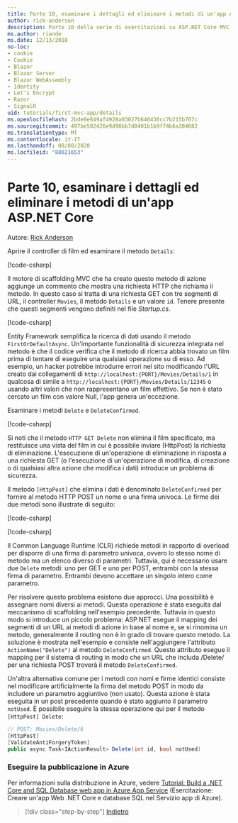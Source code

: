 ```yaml
---
title: Parte 10, esaminare i dettagli ed eliminare i metodi di un'app ASP.NET Core
author: rick-anderson
description: Parte 10 della serie di esercitazioni su ASP.NET Core MVC.
ms.author: riande
ms.date: 12/13/2018
no-loc:
- cookie
- Cookie
- Blazor
- Blazor Server
- Blazor WebAssembly
- Identity
- Let's Encrypt
- Razor
- SignalR
uid: tutorials/first-mvc-app/details
ms.openlocfilehash: 2bde0e649af4928a03027b646436cc7b215b707c
ms.sourcegitcommit: 497be502426e9d90bb7d0401b1b9f74b6a384682
ms.translationtype: MT
ms.contentlocale: it-IT
ms.lasthandoff: 08/08/2020
ms.locfileid: "88021653"
---
```

# <a name="part-10-examine-the-details-and-delete-methods-of-an-aspnet-core-app"></a>Parte 10, esaminare i dettagli ed eliminare i metodi di un'app ASP.NET Core

Autore: [Rick Anderson](https://twitter.com/RickAndMSFT)

Aprire il controller di film ed esaminare il metodo `Details`:

[!code-csharp[](start-mvc/sample/MvcMovie22/Controllers/MoviesController.cs?name=snippet_details)]

Il motore di scaffolding MVC che ha creato questo metodo di azione aggiunge un commento che mostra una richiesta HTTP che richiama il metodo. In questo caso si tratta di una richiesta GET con tre segmenti di URL, il controller `Movies`, il metodo `Details` e un valore `id`. Tenere presente che questi segmenti vengono definiti nel file *Startup.cs*.

[!code-csharp[](start-mvc/sample/MvcMovie3/Startup.cs?highlight=5&name=snippet_1)]

Entity Framework semplifica la ricerca di dati usando il metodo `FirstOrDefaultAsync`. Un'importante funzionalità di sicurezza integrata nel metodo è che il codice verifica che il metodo di ricerca abbia trovato un film prima di tentare di eseguire una qualsiasi operazione su di esso. Ad esempio, un hacker potrebbe introdurre errori nel sito modificando l'URL creato dai collegamenti di `http://localhost:{PORT}/Movies/Details/1` in qualcosa di simile a `http://localhost:{PORT}/Movies/Details/12345` o usando altri valori che non rappresentano un film effettivo. Se non è stato cercato un film con valore Null, l'app genera un'eccezione.

Esaminare i metodi `Delete` e `DeleteConfirmed`.

[!code-csharp[](start-mvc/sample/MvcMovie22/Controllers/MoviesController.cs?name=snippet_delete)]

Si noti che il metodo `HTTP GET Delete` non elimina il film specificato, ma restituisce una vista del film in cui è possibile inviare (HttpPost) la richiesta di eliminazione. L'esecuzione di un'operazione di eliminazione in risposta a una richiesta GET (o l'esecuzione di un'operazione di modifica, di creazione o di qualsiasi altra azione che modifica i dati) introduce un problema di sicurezza.

Il metodo `[HttpPost]` che elimina i dati è denominato `DeleteConfirmed` per fornire al metodo HTTP POST un nome o una firma univoca. Le firme dei due metodi sono illustrate di seguito:

[!code-csharp[](start-mvc/sample/MvcMovie/Controllers/MoviesController.cs?name=snippet_delete2)]

[!code-csharp[](start-mvc/sample/MvcMovie/Controllers/MoviesController.cs?name=snippet_delete3)]

Il Common Language Runtime (CLR) richiede metodi in rapporto di overload per disporre di una firma di parametro univoca, ovvero lo stesso nome di metodo ma un elenco diverso di parametri. Tuttavia, qui è necessario usare due `Delete` metodi: uno per GET e uno per POST, entrambi con la stessa firma di parametro. Entrambi devono accettare un singolo intero come parametro.

Per risolvere questo problema esistono due approcci. Una possibilità è assegnare nomi diversi ai metodi. Questa operazione è stata eseguita dal meccanismo di scaffolding nell'esempio precedente. Tuttavia in questo modo si introduce un piccolo problema: ASP.NET esegue il mapping dei segmenti di un URL ai metodi di azione in base al nome e, se si rinomina un metodo, generalmente il routing non è in grado di trovare questo metodo. La soluzione è mostrata nell'esempio e consiste nell'aggiungere l'attributo `ActionName("Delete")` al metodo `DeleteConfirmed`. Questo attributo esegue il mapping per il sistema di routing in modo che un URL che includa /Delete/ per una richiesta POST troverà il metodo `DeleteConfirmed`.

Un'altra alternativa comune per i metodi con nomi e firme identici consiste nel modificare artificialmente la firma del metodo POST in modo da includere un parametro aggiuntivo (non usato). Questa azione è stata eseguita in un post precedente quando è stato aggiunto il parametro `notUsed`. È possibile eseguire la stessa operazione qui per il metodo `[HttpPost] Delete`:

```csharp
// POST: Movies/Delete/6
[HttpPost]
[ValidateAntiForgeryToken]
public async Task<IActionResult> Delete(int id, bool notUsed)
```

### <a name="publish-to-azure"></a>Eseguire la pubblicazione in Azure

Per informazioni sulla distribuzione in Azure, vedere [Tutorial: Build a .NET Core and SQL Database web app in Azure App Service](/azure/app-service/app-service-web-tutorial-dotnetcore-sqldb) (Esercitazione: Creare un'app Web .NET Core e database SQL nel Servizio app di Azure).

> [!div class="step-by-step"]
> [Indietro](validation.md)
